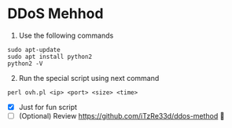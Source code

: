 # DDoS Mehhod

1. Use the following commands
```
sudo apt-update
sudo apt install python2
python2 -V
```

2. Run the special script using next command
```
perl ovh.pl <ip> <port> <size> <time>
```

- [x] Just for fun script
- [ ] \(Optional) Review https://github.com/iTzRe33d/ddos-method :tada:
